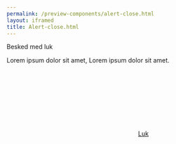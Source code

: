 ```yaml
--- 
permalink: /preview-components/alert-close.html
layout: iframed 
title: Alert-close.html
---
```

<div class="alert alert-info has-close">
    <div class="alert-body">
        <p class="alert-heading pr-7">Besked med luk</p>
        <p class="alert-text">Lorem ipsum dolor sit amet, Lorem ipsum dolor
            sit amet.</p><a href="javascript:void(0);"
            class="alert-close"><svg class="icon-svg" aria-hidden="true" focusable="false"><use xlink:href="#close"></use></svg>Luk</a>
    </div>
</div>